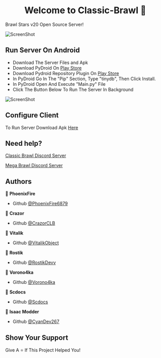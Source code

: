 <h1 align="center">Welcome to Classic-Brawl 👋</h1>

Brawl Stars v20 Open Source Server!

![ScreenShot](https://cdn.discordapp.com/attachments/846094828230934539/858387810540585010/v20.png) 

## Run Server On Android

- Download The Server Files and Apk
- Download PyDroid On [Play Store](https://play.google.com/store/apps/details?id=ru.iiec.pydroid3)
- Download Pydroid Repository Plugin On [Play Store](https://play.google.com/store/apps/details?id=ru.iiec.pydroid3.quickinstallrepo)
- In PyDroid Go In The "Pip" Section, Type "tinydb", Then Click Install.
- In PyDroid Open And Execute "Main.py" File
- Click The Button Below To Run The Server In Background

![ScreenShot](https://cdn.discordapp.com/attachments/849979572911996939/849983377540907018/68747470733a2f2f63646e2e646973636f72646170702e636f6d2f6174746163686d656e74732f3834363238313737353439.jpeg)

## Configure Client

To Run Server Download Apk [Here](https://mega.nz/file/ZC4SnAjI#0BsfkDlTRpmOU_4NHuigLM_3uAjttmFnzxFTLvwaiI8)

## Need help?

[Classic Brawl Discord Server](https://discord.gg/ecb5fQkKyk)

[Mega Brawl Discord Server](https://discord.gg/PbGZjvsq2C)

## Authors

👤 **PhoenixFire**

* Github [@PhoenixFire6879](https://github.com/PhoenixFire6879)

👤 **Crazor**

* Github [@CrazorCLB](https://github.com/CrazorCLB)

👤 **Vitalik**

* Github [@VitalikObject](https://github.com/VitalikObject)

👤 **Rostik**

* Github [@RostikDevv](https://github.com/RostikDevv) 

👤 **Vorono4ka**
 
 * Github [@Vorono4ka](https://github.com/Vorono4ka)

👤 **Scdocs**
 
 * Github [@Scdocs](https://github.com/RostikDevv/scdocs)

👤 **Isaac Modder**

 * Github [@CyanDev267](https://github.com/CyanDev267/)

## Show Your Support

Give A ⭐️ If This Project Helped You!
